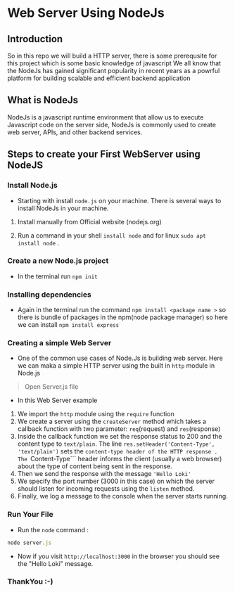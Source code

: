 # Web Server Using NodeJs
## Introduction
   So in this repo we will build a HTTP server, there is some prerequsite for this project which is some basic knowledge of javascript
   We all know that the NodeJs has gained significant popularity in recent years as a powrful platform for building scalable and efficient backend application

## What is NodeJs
   NodeJs is a javascript runtime environment that allow us to execute Javascript code on the server side, NodeJs is commonly used to create web server, APIs, and other backend services.

## Steps to create your First WebServer using NodeJS
### Install Node.js
   * Starting with install ```node.js``` on your machine. There is several ways to install NodeJs in your machine.

1.  Install manually from Official website (nodejs.org)

2.  Run a command in your shell ```install node``` and for linux ```sudo apt install node``` .

 ### Create a new Node.js project 
   * In the terminal run ```npm init``` 

 ### Installing dependencies
   *  Again in the terminal run the command ```npm install <package name >``` so there is bundle of packages in the npm(node package manager) so here we can install ```npm install express```  

### Creating a simple Web Server
   * One of the common use cases of Node.Js is building web server. Here we can maka a simple HTTP server using the built in ```http``` module in Node.js 
  > Open Server.js file 
   
   * In this Web Server example 
   1. We import the ```http``` module using the ```require``` function 
   2. We create a server using the ```createServer``` method which takes a callback function with two parameter: ```req```(request) and  ```res```(response)
   3. Inside the callback function we set the response status to 200 and the content type to ```text/plain```. The line ```res.setHeader('Content-Type', 'text/plain')``` sets the ```content-type header of the HTTP response . The ```Content-Type``` header informs the client (usually a web browser) about the type of content being sent in the response.
   4. Then we send the response with the message ```'Hello Loki'```
   5. We specify the port number (3000 in this case) on which the server should listen for incoming requests using the ```listen``` method.
   6. Finally, we log a message to the console when the server starts running.

 ### Run Your File 
   * Run the ```node``` command :

```Javascript
node server.js
```
 * Now if you visit ```http://localhost:3000``` in the browser you should see the "Hello Loki" message.  

### ThankYou :-)







